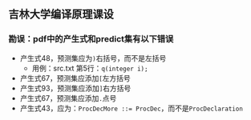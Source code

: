 ## 吉林大学编译原理课设
### 勘误：pdf中的产生式和predict集有以下错误
* 产生式48，预测集应为`)`右括号，而不是左括号
    * 用例：src.txt 第5行：`q(integer i); `
* 产生式67，预测集应添加`[`左方括号
* 产生式93，预测集应添加`]`右方括号
* 产生式67，预测集应添加`.`点号
* 产生式43，应为：`ProcDecMore ::= ProcDec`，而不是`ProcDeclaration`
